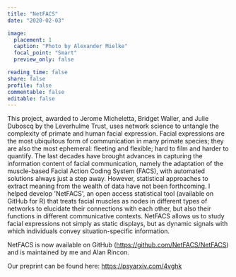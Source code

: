 ```yaml
---
title: "NetFACS"
date: "2020-02-03"

image:
  placement: 1
  caption: "Photo by Alexander Mielke"
  focal_point: "Smart"
  preview_only: false

reading_time: false
share: false
profile: false
commentable: false
editable: false 
---
```

This project, awarded to Jerome Micheletta, Bridget Waller, and Julie Duboscq by the Leverhulme Trust, uses network science to untangle the complexity of primate and human facial expression. Facial expressions are the most ubiquitous form of communication in many primate species; they are also the most ephemeral: fleeting and flexible; hard to film and harder to quantify. 
The last decades have brought advances in capturing the information content of facial communication, namely the adaptation of the muscle-based Facial Action Coding System (FACS), with automated solutions always just a step away. 
However, statistical approaches to extract meaning from the wealth of data have not been forthcoming. I helped develop 'NetFACS', an open access statistical tool (available on GitHub for R) that treats facial muscles as nodes in different types of networks to elucidate their connections with each other, but also their functions in different communicative contexts. 
NetFACS allows us to study facial expressions not simply as static displays, but as dynamic signals with which individuals convey situation-specific information. 

NetFACS is now available on GitHub (https://github.com/NetFACS/NetFACS) and is maintained by me and Alan Rincon.

Our preprint can be found here: https://psyarxiv.com/4vghk
